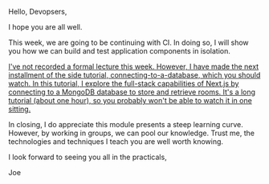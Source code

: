 Hello, Devopsers,

I hope you are all well.

This week, we are going to be continuing with CI. In doing so, I will show you how we can build and test application components in isolation.  

[I've not recorded a formal lecture this week. However, I have made the next installment of the side tutorial, connecting-to-a-database, which you should watch. In this tutorial, I explore the full-stack capabilities of Next.js by connecting to a MongoDB database to store and retrieve rooms. It's a long tutorial (about one hour), so you probably won't be able to watch it in one sitting.](https://joeappleton18.github.io/devops_2022_2023_notes/side-tutorials/3.connecting-to-a-database.html#getting-started)

In closing, I do appreciate this module presents a steep learning curve. However, by working in groups, we can pool our knowledge. Trust me, the technologies and techniques I teach you are well worth knowing. 

I look forward to seeing you all in the practicals,

Joe

